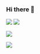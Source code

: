 ### Hi there 👋

<!--
**RGPRafael/RGPRafael** is a ✨ _special_ ✨ repository because its `README.md` (this file) appears on your GitHub profile.

Here are some ideas to get you started:

- 🔭 I’m currently working on ...
- 🌱 I’m currently learning ...
- 👯 I’m looking to collaborate on ...
- 🤔 I’m looking for help with ...
- 💬 Ask me about ...
- 📫 How to reach me: ...
- 😄 Pronouns: ...
- ⚡ Fun fact: ...
-->
<!-- Markdown approach -->
<img src="https://github-readme-stats.vercel.app/api?username=RGPRafael&show_icons=true&theme=dark"/>

<img src="https://github-readme-stats.vercel.app/api/top-langs?username=RGPRafael&layout=compact&theme=dark"/>
<!-- Markdown approach -->

[<img src="https://github-readme-stats.vercel.app/api/pin/?username=RGPRafael&repo=godot&theme=dark"/>](https://github.com/RGPRafael/godot)

[<img src="https://github-readme-stats.vercel.app/api/pin/?username=RGPRafael&repo=HackerRank_Java&theme=dark"/>](https://github.com/RGPRafael/HackerRank_Java)

